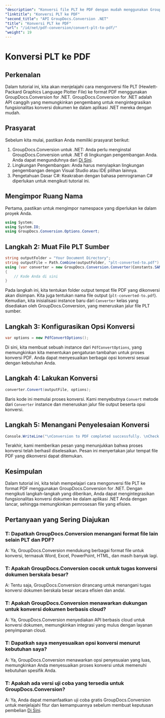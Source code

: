 ```yaml
---
"description": "Konversi file PLT ke PDF dengan mudah menggunakan GroupDocs.Conversion for .NET. Integrasikan fungsi konversi dokumen ke aplikasi .NET Anda dengan mudah."
"linktitle": "Konversi PLT ke PDF"
"second_title": "API GroupDocs.Conversion .NET"
"title": "Konversi PLT ke PDF"
"url": "/id/net/pdf-conversion/convert-plt-to-pdf/"
"weight": 19
---
```


# Konversi PLT ke PDF

## Perkenalan
Dalam tutorial ini, kita akan menjelajahi cara mengonversi file PLT (Hewlett-Packard Graphics Language Plotter File) ke format PDF menggunakan GroupDocs.Conversion for .NET. GroupDocs.Conversion for .NET adalah API canggih yang memungkinkan pengembang untuk mengintegrasikan fungsionalitas konversi dokumen ke dalam aplikasi .NET mereka dengan mudah.
## Prasyarat
Sebelum kita mulai, pastikan Anda memiliki prasyarat berikut:
1. GroupDocs.Conversion untuk .NET: Anda perlu menginstal GroupDocs.Conversion untuk .NET di lingkungan pengembangan Anda. Anda dapat mengunduhnya dari [Di Sini](https://releases.groupdocs.com/conversion/net/).
2. Lingkungan Pengembangan: Anda harus menyiapkan lingkungan pengembangan dengan Visual Studio atau IDE pilihan lainnya.
3. Pengetahuan Dasar C#: Keakraban dengan bahasa pemrograman C# diperlukan untuk mengikuti tutorial ini.

## Mengimpor Ruang Nama
Pertama, pastikan untuk mengimpor namespace yang diperlukan ke dalam proyek Anda.

```csharp
using System;
using System.IO;
using GroupDocs.Conversion.Options.Convert;
```

## Langkah 2: Muat File PLT Sumber
```csharp
string outputFolder = "Your Document Directory";
string outputFile = Path.Combine(outputFolder, "plt-converted-to.pdf");
using (var converter = new GroupDocs.Conversion.Converter(Constants.SAMPLE_PLT))
{
    // Kode Anda di sini
}
```
Pada langkah ini, kita tentukan folder output tempat file PDF yang dikonversi akan disimpan. Kita juga tentukan nama file output (`plt-converted-to.pdf`). Kemudian, kita inisialisasi instance baru dari `Converter` kelas yang disediakan oleh GroupDocs.Conversion, yang meneruskan jalur file PLT sumber.
## Langkah 3: Konfigurasikan Opsi Konversi
```csharp
var options = new PdfConvertOptions();
```
Di sini, kita membuat sebuah instance dari `PdfConvertOptions`, yang memungkinkan kita menentukan pengaturan tambahan untuk proses konversi PDF. Anda dapat menyesuaikan berbagai opsi konversi sesuai dengan kebutuhan Anda.
## Langkah 4: Lakukan Konversi
```csharp
converter.Convert(outputFile, options);
```
Baris kode ini memulai proses konversi. Kami menyebutnya `Convert` metode dari `Converter` instance dan meneruskan jalur file output beserta opsi konversi.
## Langkah 5: Menangani Penyelesaian Konversi
```csharp
Console.WriteLine("\nConversion to PDF completed successfully. \nCheck output in {0}", outputFolder);
```
Terakhir, kami memberikan pesan yang menunjukkan bahwa proses konversi telah berhasil diselesaikan. Pesan ini menyertakan jalur tempat file PDF yang dikonversi dapat ditemukan.

## Kesimpulan
Dalam tutorial ini, kita telah mempelajari cara mengonversi file PLT ke format PDF menggunakan GroupDocs.Conversion for .NET. Dengan mengikuti langkah-langkah yang diberikan, Anda dapat mengintegrasikan fungsionalitas konversi dokumen ke dalam aplikasi .NET Anda dengan lancar, sehingga memungkinkan pemrosesan file yang efisien.
## Pertanyaan yang Sering Diajukan

### T: Dapatkah GroupDocs.Conversion menangani format file lain selain PLT dan PDF?

A: Ya, GroupDocs.Conversion mendukung berbagai format file untuk konversi, termasuk Word, Excel, PowerPoint, HTML, dan masih banyak lagi.

### T: Apakah GroupDocs.Conversion cocok untuk tugas konversi dokumen berskala besar?

A: Tentu saja, GroupDocs.Conversion dirancang untuk menangani tugas konversi dokumen berskala besar secara efisien dan andal.

### T: Apakah GroupDocs.Conversion menawarkan dukungan untuk konversi dokumen berbasis cloud?

A: Ya, GroupDocs.Conversion menyediakan API berbasis cloud untuk konversi dokumen, memungkinkan integrasi yang mulus dengan layanan penyimpanan cloud.

### T: Dapatkah saya menyesuaikan opsi konversi menurut kebutuhan saya?

A: Ya, GroupDocs.Conversion menawarkan opsi penyesuaian yang luas, memungkinkan Anda menyesuaikan proses konversi untuk memenuhi kebutuhan spesifik Anda.

### T: Apakah ada versi uji coba yang tersedia untuk GroupDocs.Conversion?

A: Ya, Anda dapat memanfaatkan uji coba gratis GroupDocs.Conversion untuk menjelajahi fitur dan kemampuannya sebelum membuat keputusan pembelian [Di Sini](https://releases.groupdocs.com/).
